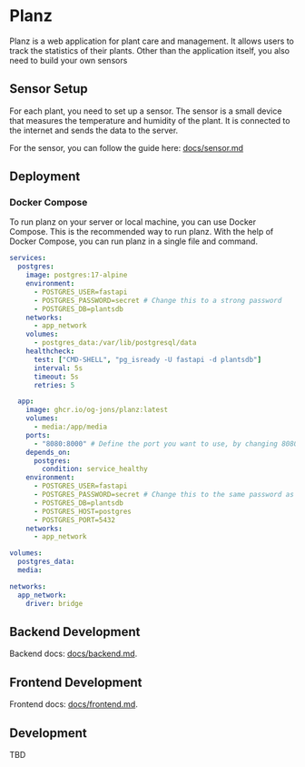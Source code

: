 # Planz

Planz is a web application for plant care and management. It allows users to track the statistics of their plants. Other than the application itself, you also need to build your own sensors

## Sensor Setup
For each plant, you need to set up a sensor. The sensor is a small device that measures the temperature and humidity of the plant. It is connected to the internet and sends the data to the server.

For the sensor, you can follow the guide here: [docs/sensor.md](./docs/sensor.md)

## Deployment

### Docker Compose

To run planz on your server or local machine, you can use Docker Compose. This is the recommended way to run planz.
With the help of Docker Compose, you can run planz in a single file and command.
```yaml
services:
  postgres:
    image: postgres:17-alpine
    environment:
      - POSTGRES_USER=fastapi
      - POSTGRES_PASSWORD=secret # Change this to a strong password
      - POSTGRES_DB=plantsdb
    networks:
      - app_network
    volumes:
      - postgres_data:/var/lib/postgresql/data
    healthcheck:
      test: ["CMD-SHELL", "pg_isready -U fastapi -d plantsdb"]
      interval: 5s
      timeout: 5s
      retries: 5

  app:
    image: ghcr.io/og-jons/planz:latest
    volumes:
      - media:/app/media
    ports:
      - "8080:8000" # Define the port you want to use, by changing 8080
    depends_on:
      postgres:
        condition: service_healthy
    environment:
      - POSTGRES_USER=fastapi
      - POSTGRES_PASSWORD=secret # Change this to the same password as above
      - POSTGRES_DB=plantsdb
      - POSTGRES_HOST=postgres
      - POSTGRES_PORT=5432
    networks:
      - app_network

volumes:
  postgres_data:
  media:

networks:
  app_network:
    driver: bridge
```

## Backend Development

Backend docs: [docs/backend.md](./docs/backend.md).

## Frontend Development

Frontend docs: [docs/frontend.md](./docs/frontend.md).


## Development

TBD

[//]: # (General development docs: [development.md]&#40;./development.md&#41;.)